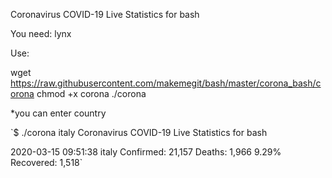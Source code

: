 Coronavirus COVID-19 Live Statistics for bash

You need: lynx

Use:

wget https://raw.githubusercontent.com/makemegit/bash/master/corona_bash/corona
chmod +x corona
./corona

*you can enter country

`$ ./corona italy
Coronavirus COVID-19 Live Statistics for bash

2020-03-15 09:51:38
italy
Confirmed: 21,157
Deaths:  1,966 9.29%
Recovered: 1,518`
